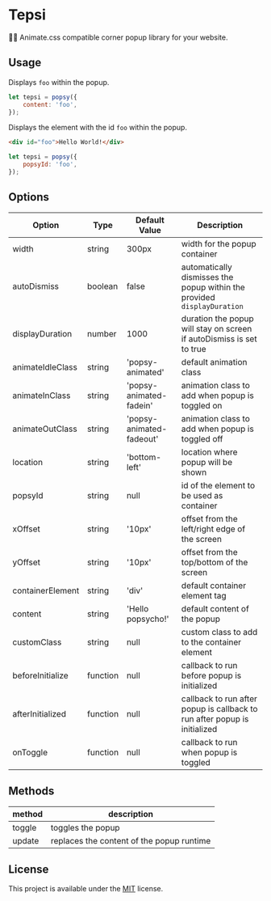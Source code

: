# Tepsi

🧙‍♂️ Animate.css compatible corner popup library for your website.

## Usage
Displays `foo` within the popup.
```javascript
let tepsi = popsy({
    content: 'foo',
});
```

Displays the element with the id `foo` within the popup.

```html
<div id="foo">Hello World!</div>
```

```javascript
let tepsi = popsy({
    popsyId: 'foo',
});
```


## Options
| Option | Type | Default Value | Description |
|------- | ---- | ------- | ----------- |
| width  | string | 300px | width for the popup container |
| autoDismiss | boolean | false | automatically dismisses the popup within the provided `displayDuration` |
| displayDuration | number | 1000 | duration the popup will stay on screen if autoDismiss is set to true |
| animateIdleClass | string | 'popsy-animated' | default animation class |
| animateInClass | string | 'popsy-animated-fadein' | animation class to add when popup is toggled on |
| animateOutClass | string |'popsy-animated-fadeout' | animation class to add when popup is toggled off |
| location | string |'bottom-left' | location where popup will be shown|
| popsyId |string | null | id of the element to be used as container|
| xOffset | string | '10px' | offset from the left/right edge of the screen|
| yOffset | string |'10px' | offset from the top/bottom of the screen|
| containerElement | string | 'div' | default container element tag|
| content | string |'Hello popsycho!' | default content of the popup|
| customClass | string | null | custom class to add to the container element|
| beforeInitialize | function | null | callback to run before popup is initialized|
| afterInitialized | function | null | callback to run after popup is callback to run after popup is initialized|
| onToggle | function | null | callback to run when popup is toggled|


## Methods
| method | description |
| ------ | ----------- |
| toggle | toggles the popup |
| update | replaces the content of the popup runtime |


## License
This project is available under the [MIT](https://opensource.org/licenses/mit-license.php) license.

